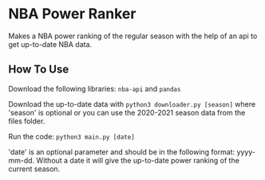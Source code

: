 # NBA Power Ranker
Makes a NBA power ranking of the regular season with the help of an api to get up-to-date NBA data.

 How To Use
---------------
Download the following libraries: `nba-api` and `pandas`

Download the up-to-date data with `python3 downloader.py [season]` where 'season' is optional or you can use the 2020-2021 season data from the files folder.

Run the code: `python3 main.py [date]` 

'date' is an optional parameter and should be in the following format: yyyy-mm-dd. Without a date it will give the up-to-date power ranking of the current season.
